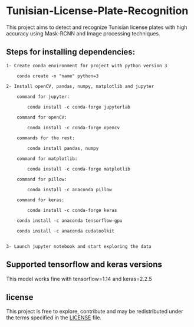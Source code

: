 # Tunisian-License-Plate-Recognition
This project aims to detect and recognize Tunisian license plates with high accuracy using Mask-RCNN and Image processing techniques.

## Steps for installing dependencies:

	1- Create conda environment for project with python version 3
	
		conda create -n "name" python=3
		
	2- Install openCV, pandas, numpy, matplotlib and jupyter
	
		command for jupyter:

			conda install -c conda-forge jupyterlab

		command for openCV:

			conda install -c conda-forge opencv

		commands for the rest:

			conda install pandas, numpy

		command for matplotlib:

			conda install -c conda-forge matplotlib
			
		command for pillow:
		
			conda install -c anaconda pillow
			
		command for keras:
		
			conda install -c conda-forge keras
			
		conda install -c anaconda tensorflow-gpu
			
		conda install -c anaconda cudatoolkit


	3- Launch jupyter notebook and start exploring the data
	
## Supported tensorflow and keras versions
This model works fine with tensorflow=1.14 and keras=2.2.5

## license
This project is free to explore, contribute and may be redistributed under the terms specified in the [LICENSE](LICENSE.txt) file.
